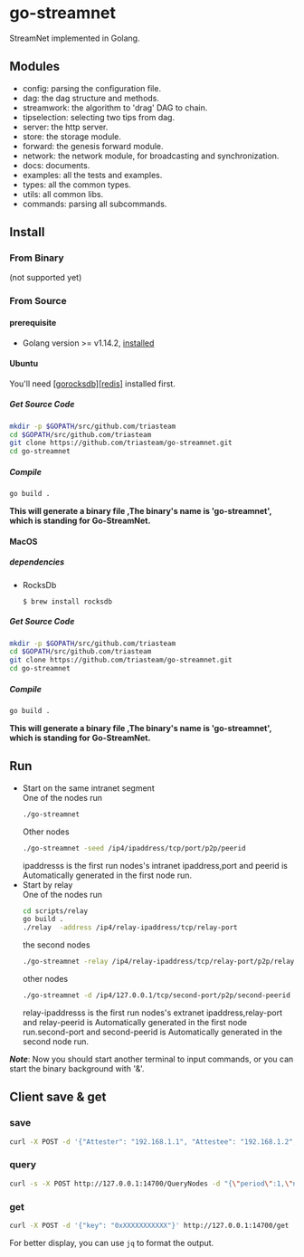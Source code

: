 # go-streamnet
StreamNet implemented in Golang.

## Modules

* config: parsing the configuration file.
* dag: the dag structure and methods.
* streamwork:  the algorithm to 'drag' DAG to chain.
* tipselection: selecting two tips from dag.
* server: the http server.
* store: the storage module.
* forward: the genesis forward module.
* network: the network module, for broadcasting and synchronization.
* docs: documents.
* examples: all the tests and examples.
* types: all the common types.
* utils: all common libs.
* commands: parsing all subcommands.


## Install
### From Binary
(not supported yet)

### From Source

#### prerequisite 

* Golang version >= v1.14.2, [installed](https://golang.org/doc/install) 

#### Ubuntu
You'll need  [[gorocksdb]](https://github.com/triasteam/go-streamnet/blob/master/docs/software/gorocksdb%20%E5%AE%89%E8%A3%85.md)[[redis]](https://redis.io/download) installed first.

##### Get Source Code

```bash
mkdir -p $GOPATH/src/github.com/triasteam
cd $GOPATH/src/github.com/triasteam
git clone https://github.com/triasteam/go-streamnet.git
cd go-streamnet
```

##### Compile

```bash
go build .
```

__This will generate a binary  file ,The binary's name is '**go-streamnet**', which is standing for Go-StreamNet.__

#### MacOS

##### dependencies
- RocksDb
  ```
  $ brew install rocksdb
  ```

##### Get Source Code

```bash
mkdir -p $GOPATH/src/github.com/triasteam
cd $GOPATH/src/github.com/triasteam
git clone https://github.com/triasteam/go-streamnet.git
cd go-streamnet
```

##### Compile

```bash
go build .
```
__This will generate a binary  file ,The binary's name is '**go-streamnet**', which is standing for Go-StreamNet.__

## Run
- Start on the same intranet segment  
   One of the nodes run
    ```bash
    ./go-streamnet
    ```
    Other nodes
    ```bash
    ./go-streamnet -seed /ip4/ipaddress/tcp/port/p2p/peerid
    ```
    ipaddresss is the first run  nodes's intranet ipaddress,port and peerid is Automatically generated in the first node run.
- Start by relay  
    One of the nodes run
    ```bash
    cd scripts/relay
    go build .
    ./relay  -address /ip4/relay-ipaddress/tcp/relay-port
    ```
    the second nodes
    ```bash
    ./go-streamnet -relay /ip4/relay-ipaddress/tcp/relay-port/p2p/relay-peerid
    ```
    other nodes
    ```bash
    ./go-streamnet -d /ip4/127.0.0.1/tcp/second-port/p2p/second-peerid  -relay  /ip4/relay-ipaddress/tcp/relay-port/p2p/relay-peerid
    ```
    relay-ipaddresss is the first run  nodes's extranet ipaddress,relay-port and relay-peerid is Automatically generated in the first node run.second-port and second-peerid is Automatically generated in the second node run.
    
***Note***:
    Now you should start another terminal to input commands, or you can start the binary background with '&'.

## Client save & get
### save
```bash
curl -X POST -d '{"Attester": "192.168.1.1", "Attestee": "192.168.1.2", "Score": "1"}' http://127.0.0.1:14700/save
```

### query
```bash
curl -s -X POST http://127.0.0.1:14700/QueryNodes -d "{\"period\":1,\"numRank\":100}"
```

### get
```bash
curl -X POST -d '{"key": "0xXXXXXXXXXXX"}' http://127.0.0.1:14700/get
```

For better display, you can use `jq` to format the output.
